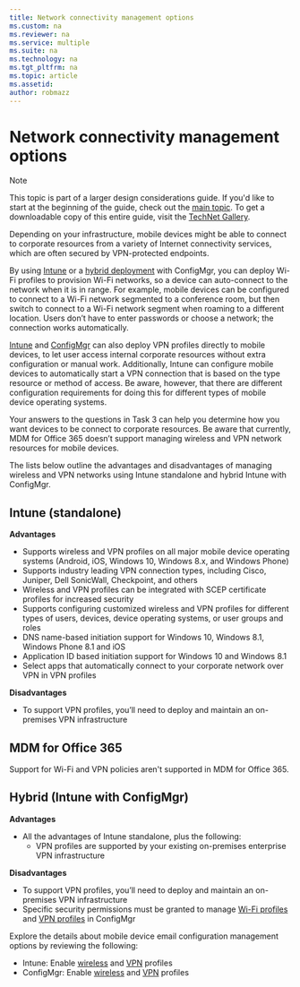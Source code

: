 ```yaml
---
title: Network connectivity management options
ms.custom: na
ms.reviewer: na
ms.service: multiple
ms.suite: na
ms.technology: na 
ms.tgt_pltfrm: na
ms.topic: article
ms.assetid:  
author: robmazz
---
```

# Network connectivity management options

>[!NOTE]
>This topic is part of a larger design considerations guide. If you'd like to start at the beginning of the guide, check out the [main topic](mdm-design-considerations-guide.md). To get a downloadable copy of this entire guide, visit the [TechNet Gallery](https://gallery.technet.microsoft.com/Mobile-Device-Management-7d401582).

Depending on your infrastructure, mobile devices might be able to connect to corporate resources from a variety of Internet connectivity services, which are often secured by VPN-protected endpoints.

By using [Intune](https://docs.microsoft.com/intune/deployuse/wi-fi-connections-in-microsoft-intune.html) or a [hybrid deployment](https://technet.microsoft.com/library/dn261221.aspx) with ConfigMgr, you can deploy Wi-Fi profiles to provision Wi-Fi networks, so a device can auto-connect to the network when it is in range. For example, mobile devices can be configured to connect to a Wi-Fi network segmented to a conference room, but then switch to connect to a Wi-Fi network segment when roaming to a different location. Users don’t have to enter passwords or choose a network; the connection works automatically.

[Intune](https://docs.microsoft.com/intune/deployuse/vpn-connections-in-microsoft-intune.html) and [ConfigMgr](https://technet.microsoft.com/library/dn261217.aspx) can also deploy VPN profiles directly to mobile devices, to let user access internal corporate resources without extra configuration or manual work. Additionally, Intune can configure mobile devices to automatically start a VPN connection that is based on the type resource or method of access. Be aware, however, that there are different configuration requirements for doing this for different types of mobile device operating systems.

Your answers to the questions in Task 3 can help you determine how you want devices to be connect to corporate resources. Be aware that currently, <token>MDM for Office 365</token> doesn’t support managing wireless and VPN network resources for mobile devices.

The lists below outline the advantages and disadvantages of managing wireless and VPN networks using Intune standalone and hybrid Intune with ConfigMgr.

## Intune (standalone)

**Advantages**

- Supports wireless and VPN profiles on all major mobile device operating systems (Android, iOS, Windows 10, Windows 8.x, and Windows Phone) 
- Supports industry leading VPN connection types, including Cisco, Juniper, Dell SonicWall, Checkpoint, and others
- Wireless and VPN profiles can be integrated with SCEP certificate profiles for increased security
- Supports configuring customized wireless and VPN profiles for different types of users, devices, device operating systems, or user groups and roles
- DNS name-based initiation support for Windows 10, Windows 8.1, Windows Phone 8.1 and iOS
- Application ID based initiation support for Windows 10 and Windows 8.1
- Select apps that automatically connect to your corporate network over VPN in VPN profiles

**Disadvantages**

- To support VPN profiles, you’ll need to deploy and maintain an on-premises VPN infrastructure

## MDM for Office 365

Support for Wi-Fi and VPN policies aren't supported in MDM for Office 365.

## Hybrid (Intune with ConfigMgr)

**Advantages**

- All the advantages of Intune standalone, plus the following:
	- VPN profiles are supported by your existing on-premises enterprise VPN infrastructure

**Disadvantages**

- To support VPN profiles, you’ll need to deploy and maintain an on-premises VPN infrastructure 
- Specific security permissions must be granted to manage [Wi-Fi profiles](https://technet.microsoft.com/library/dn408646.aspx) and [VPN profiles](https://technet.microsoft.com/library/dn408643.aspx) in ConfigMgr

Explore the details about mobile device email configuration management options by reviewing the following:

- Intune: Enable [wireless](https://docs.microsoft.com/intune/deployuse/wi-fi-connections-in-microsoft-intune.html) and [VPN](https://docs.microsoft.com/intune/deployuse/vpn-connections-in-microsoft-intune.html) profiles
- ConfigMgr: Enable [wireless](https://technet.microsoft.com/library/dn261221.aspx) and [VPN](https://technet.microsoft.com/library/dn261217.aspx) profiles
